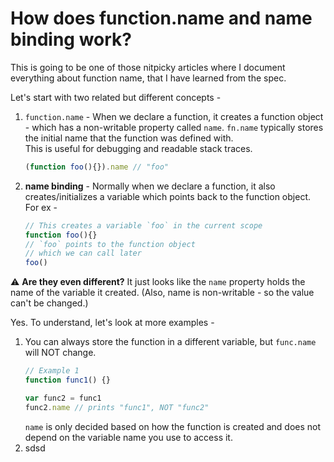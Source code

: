 # How does function.name and name binding work?

This is going to be one of those nitpicky articles where I document everything about function name, that I have learned from the spec.  

Let's start with two related but different concepts -
1. `function.name` - When we declare a function, it creates a function object - which has a non-writable property called `name`. `fn.name` typically stores the initial name that the function was defined with.   
This is useful for debugging and readable stack traces.  
	```js
	(function foo(){}).name // "foo"
	```

2. **name binding** - Normally when we declare a function, it also creates/initializes a variable which points back to the function object. For ex -
	```js
	// This creates a variable `foo` in the current scope
	function foo(){}
	// `foo` points to the function object
	// which we can call later
	foo()
	```
	
⚠️  **Are they even different?** It just looks like the `name` property holds the name of the variable it created. (Also,  name is non-writable - so the value can't be changed.)

Yes. To understand, let's look at more examples -
1. You can always store the function in a different variable, but `func.name` will NOT change. 
	```js
	// Example 1
	function func1() {}

	var func2 = func1
	func2.name // prints "func1", NOT "func2"
	```
	`name` is only decided based on how the function is created and does not depend on the variable name you use to access it.
2. sdsd
<!--stackedit_data:
eyJwcm9wZXJ0aWVzIjoiZXh0ZW5zaW9uczpcbiAgcHJlc2V0Oi
BnZm1cbiIsImhpc3RvcnkiOlstMTY2NTQ1MjkxMiw0Mjk5NjU5
NjIsLTIwMDg3NzU3MDAsMjAwMTY2ODg3MiwtMjA4MjEwMzA5NS
wtMTIxMzQ2NzQwMCwxNjU4NDk5NzI2LDE4MzA5NjI4NzQsMTIz
MDAyNzYyNSwxMDYyMTIzNzcxLDEyMjU4ODY4MjBdfQ==
-->